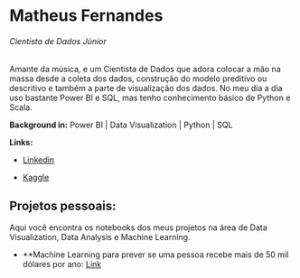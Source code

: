 # Matheus Fernandes
###### Cientista de Dados Júnior

Amante da música, e um Cientista de Dados que adora colocar a mão na massa desde a coleta dos dados, construção do modelo preditivo ou descritivo e também a parte de visualização dos dados. No meu dia a dia uso bastante Power BI e SQL, mas tenho conhecimento básico de Python e Scala. 

**Background in:** Power BI | Data Visualization | Python | SQL

**Links:**

* [Linkedin](https://www.linkedin.com/in/matheus-fernandes-815645186/)

* [Kaggle](https://www.kaggle.com/asdmasdnansdas)

 

## Projetos pessoais:
Aqui você encontra os notebooks dos meus projetos na área de Data Visualization, Data Analysis e Machine Learning.

* **Machine Learning para prever se uma pessoa recebe mais de 50 mil dólares por ano: [Link](https://github.com/matheussrf/Data-Science/blob/main/Notebook%2001%20-%20predi%C3%A7%C3%B5es%20sobre%20renda%20de%20aldultos/%5BEM_DESENVOLVIMENTO%5DMachine%20Learning%20para%20prever%20se%20uma%20pessoa%20recebe%20mais%20de%2050%20mil%20d%C3%B3lares%20por%20ano.ipynb)

